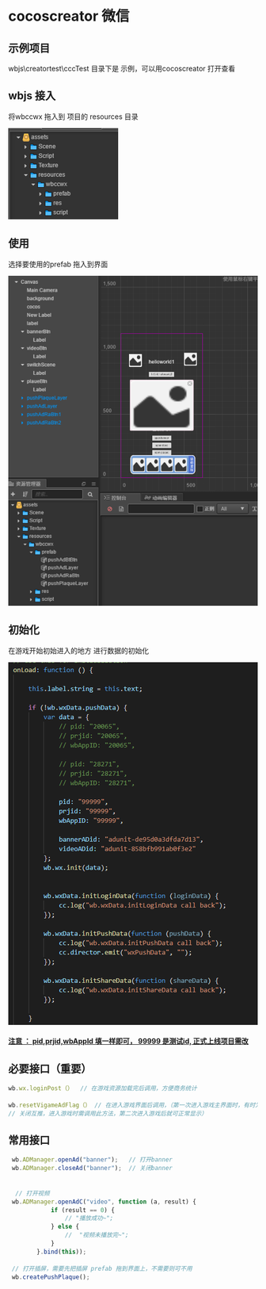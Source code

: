 

# cocoscreator   微信

## 示例项目

wbjs\creatortest\cccTest    目录下是 示例，可以用cocoscreator 打开查看



## wbjs 接入

将wbccwx 拖入到 项目的 resources 目录

![main](../.gitbook/assets/wbjsccc1.png)

## 使用

选择要使用的prefab 拖入到界面

![main](../.gitbook/assets/wbjsccc2.png)

## 初始化

在游戏开始初始进入的地方 进行数据的初始化

![main](../.gitbook/assets/wbjsccc3.png)

#### <u>注意 ： pid,prjid,wbAppId 填一样即可， 99999 是测试id, 正式上线项目需改</u>



## 必要接口（重要）

```js
wb.wx.loginPost（）  // 在游戏资源加载完后调用，方便商务统计

wb.resetVigameAdFlag（） // 在进入游戏界面后调用，（第一次进入游戏主界面时，有时为了应对审核，需要
// 关闭互推，进入游戏时需调用此方法，第二次进入游戏后就可正常显示）
```



## 常用接口

```js
 wb.ADManager.openAd("banner");   // 打开banner
 wb.ADManager.closeAd("banner");  // 关闭banner


  // 打开视频
 wb.ADManager.openAdC("video", function (a, result) {
            if (result == 0) {
                // "播放成功~";
            } else {
                //  "视频未播放完~";
            }
        }.bind(this));

 // 打开插屏，需要先把插屏 prefab 拖到界面上，不需要则可不用
 wb.createPushPlaque();
```